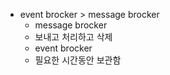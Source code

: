 - event brocker > message brocker
  - message brocker
   - 보내고 처리하고 삭제
  - event brocker
   - 필요한 시간동안 보관함
   
